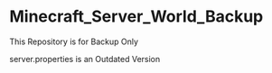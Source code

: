 # Minecraft_Server_World_Backup
This Repository is for Backup Only

server.properties is an Outdated Version

